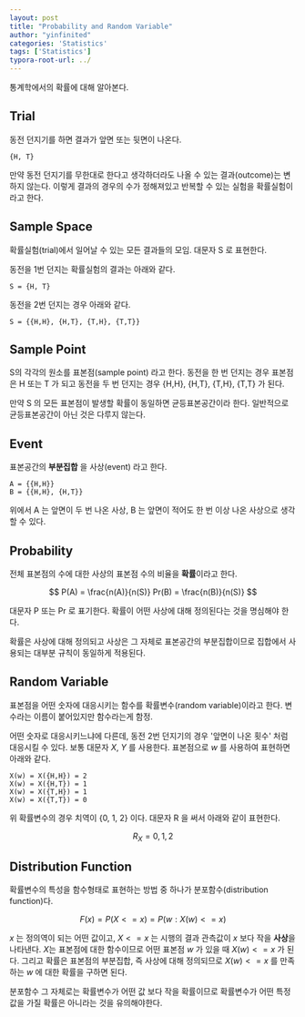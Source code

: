 ```yaml
---
layout: post
title: "Probability and Random Variable"
author: "yinfinited"
categories: 'Statistics'
tags: ['Statistics']
typora-root-url: ../
---
```


통계학에서의 확률에 대해 알아본다.

## Trial

동전 던지기를 하면 결과가 앞면 또는 뒷면이 나온다.

```
{H, T}
```

만약 동전 던지기를 무한대로 한다고 생각하더라도 나올 수 있는 결과(outcome)는 변하지 않는다. 이렇게 결과의 경우의 수가 정해져있고 반복할 수 있는 실험을 확률실험이라고 한다. 

## Sample Space

확률실험(trial)에서 일어날 수 있는 모든 결과들의 모임. 대문자 S 로 표현한다.

동전을 1번 던지는 확률실험의 결과는 아래와 같다.

```
S = {H, T}
```

동전을 2번 던지는 경우 아래와 같다.

```
S = {{H,H}, {H,T}, {T,H}, {T,T}} 
```

## Sample Point

S의 각각의 원소를 표본점(sample point) 라고 한다. 동전을 한 번 던지는 경우 표본점은 H 또는 T 가 되고 동전을 두 번 던지는 경우 {H,H}, {H,T}, {T,H}, {T,T} 가 된다.

만약 S 의 모든 표본점이 발생할 확률이 동일하면 균등표본공간이라 한다. 일반적으로 균등표본공간이 아닌 것은 다루지 않는다.

## Event

표본공간의 **부분집합** 을 사상(event) 라고 한다.

```
A = {{H,H}} 
B = {{H,H}, {H,T}} 
```

위에서 A 는 앞면이 두 번 나온 사상, B 는 앞면이 적어도 한 번 이상 나온 사상으로 생각할 수 있다.

## Probability

전체 표본점의 수에 대한 사상의 표본점 수의 비율을 **확률**이라고 한다.

$$
P(A) = \frac{n(A)}{n(S)}
Pr(B) = \frac{n(B)}{n(S)}
$$

대문자 P 또는 Pr 로 표기한다. 확률이 어떤 사상에 대해 정의된다는 것을 명심해야 한다.

확률은 사상에 대해 정의되고 사상은 그 자체로 표본공간의 부분집합이므로 집합에서 사용되는 대부분 규칙이 동일하게 적용된다.

## Random Variable

표본점을 어떤 숫자에 대응시키는 함수를 확률변수(random variable)이라고 한다. 변수라는 이름이 붙어있지만 함수라는게 함정.

어떤 숫자로 대응시키느냐에 다른데, 동전 2번 던지기의 경우 '앞면이 나온 횟수' 처럼 대응시킬 수 있다. 보통 대문자 $X$, $Y$ 를 사용한다. 표본점으로 $w$ 를 사용하여 표현하면 아래와 같다.

```
X(w) = X({H,H}) = 2
X(w) = X({H,T}) = 1
X(w) = X({T,H}) = 1
X(w) = X({T,T}) = 0
```

위 확률변수의 경우 치역이 {0, 1, 2} 이다. 대문자 R 을 써서 아래와 같이 표현한다.

$$
R_X = {0, 1, 2}
$$

## Distribution Function

확률변수의 특성을 함수형태로 표현하는 방법 중 하나가 분포함수(distribution function)다.

$$
F(x) = P(X <= x) = P({w: X(w) <= x})
$$

$x$ 는 정의역이 되는 어떤 값이고, $X <= x$ 는 시행의 결과 관측값이 $x$ 보다 작을 **사상**을 나타낸다. $X$는 표본점에 대한 함수이므로 어떤 표본점 $w$ 가 있을 때 $X(w) <= x$ 가 된다. 그리고 확률은 표본점의 부분집합, 즉 사상에 대해 정의되므로 $X(w) <= x$ 를 만족하는 $w$ 에 대한 확률을 구하면 된다. 

분포함수 그 자체로는 확률변수가 어떤 값 보다 작을 확률이므로 확률변수가 어떤 특정값을 가질 확률은 아니라는 것을 유의해야한다.


